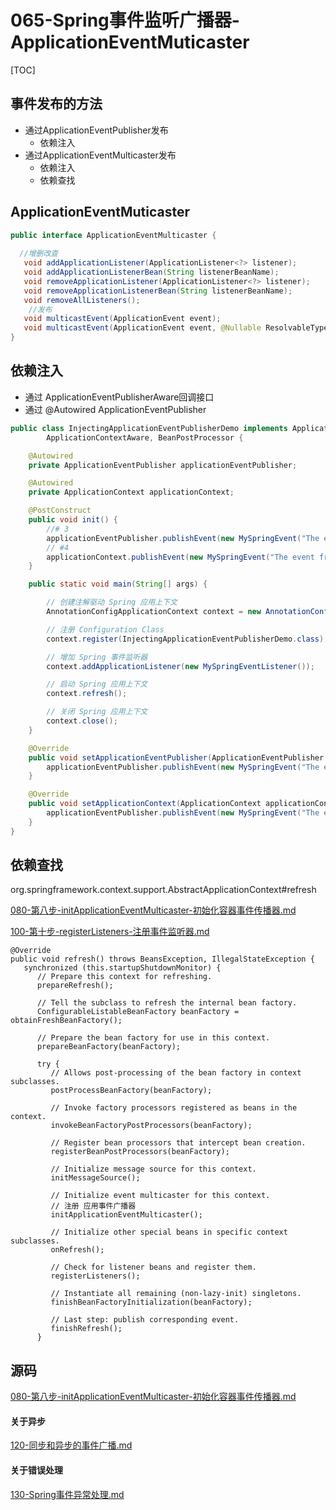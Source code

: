# 065-Spring事件监听广播器-ApplicationEventMuticaster

[TOC]

## 事件发布的方法

- 通过ApplicationEventPublisher发布
  - 依赖注入
- 通过ApplicationEventMulticaster发布
  - 依赖注入
  - 依赖查找

## ApplicationEventMuticaster

```java
public interface ApplicationEventMulticaster {
	
  //增删改查
   void addApplicationListener(ApplicationListener<?> listener);
   void addApplicationListenerBean(String listenerBeanName);
   void removeApplicationListener(ApplicationListener<?> listener);
   void removeApplicationListenerBean(String listenerBeanName);
   void removeAllListeners();
	//发布
   void multicastEvent(ApplicationEvent event);
   void multicastEvent(ApplicationEvent event, @Nullable ResolvableType eventType); 
}
```

## 依赖注入

- 通过 ApplicationEventPublisherAware回调接口
- 通过 @Autowired ApplicationEventPublisher

```java
public class InjectingApplicationEventPublisherDemo implements ApplicationEventPublisherAware,
        ApplicationContextAware, BeanPostProcessor {

    @Autowired
    private ApplicationEventPublisher applicationEventPublisher;

    @Autowired
    private ApplicationContext applicationContext;

    @PostConstruct
    public void init() {
        //# 3
        applicationEventPublisher.publishEvent(new MySpringEvent("The event from @Autowired ApplicationEventPublisher"));
        // #4
        applicationContext.publishEvent(new MySpringEvent("The event from @Autowired ApplicationContext"));
    }

    public static void main(String[] args) {

        // 创建注解驱动 Spring 应用上下文
        AnnotationConfigApplicationContext context = new AnnotationConfigApplicationContext();

        // 注册 Configuration Class
        context.register(InjectingApplicationEventPublisherDemo.class);

        // 增加 Spring 事件监听器
        context.addApplicationListener(new MySpringEventListener());

        // 启动 Spring 应用上下文
        context.refresh();

        // 关闭 Spring 应用上下文
        context.close();
    }

    @Override
    public void setApplicationEventPublisher(ApplicationEventPublisher applicationEventPublisher) { // #1
        applicationEventPublisher.publishEvent(new MySpringEvent("The event from ApplicationEventPublisherAware"));
    }

    @Override
    public void setApplicationContext(ApplicationContext applicationContext) throws BeansException { // #2
        applicationEventPublisher.publishEvent(new MySpringEvent("The event from ApplicationContextAware"));
    }
}

```

## 依赖查找

org.springframework.context.support.AbstractApplicationContext#refresh

 [080-第八步-initApplicationEventMulticaster-初始化容器事件传播器.md](../080-Spring拓展点/080-第八步-initApplicationEventMulticaster-初始化容器事件传播器.md) 

 [100-第十步-registerListeners-注册事件监听器.md](../080-Spring拓展点/100-第十步-registerListeners-注册事件监听器.md) 

```
@Override
public void refresh() throws BeansException, IllegalStateException {
   synchronized (this.startupShutdownMonitor) {
      // Prepare this context for refreshing.
      prepareRefresh();

      // Tell the subclass to refresh the internal bean factory.
      ConfigurableListableBeanFactory beanFactory = obtainFreshBeanFactory();

      // Prepare the bean factory for use in this context.
      prepareBeanFactory(beanFactory);

      try {
         // Allows post-processing of the bean factory in context subclasses.
         postProcessBeanFactory(beanFactory);

         // Invoke factory processors registered as beans in the context.
         invokeBeanFactoryPostProcessors(beanFactory);

         // Register bean processors that intercept bean creation.
         registerBeanPostProcessors(beanFactory);

         // Initialize message source for this context.
         initMessageSource();

         // Initialize event multicaster for this context.
         // 注册 应用事件广播器
         initApplicationEventMulticaster();

         // Initialize other special beans in specific context subclasses.
         onRefresh();

         // Check for listener beans and register them.
         registerListeners();

         // Instantiate all remaining (non-lazy-init) singletons.
         finishBeanFactoryInitialization(beanFactory);

         // Last step: publish corresponding event.
         finishRefresh();
      }
```

## 源码

 [080-第八步-initApplicationEventMulticaster-初始化容器事件传播器.md](../080-Spring拓展点/080-第八步-initApplicationEventMulticaster-初始化容器事件传播器.md) 

#### 关于异步

 [120-同步和异步的事件广播.md](120-同步和异步的事件广播.md) 

#### 关于错误处理

 [130-Spring事件异常处理.md](130-Spring事件异常处理.md) 